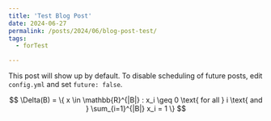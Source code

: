 ```yaml
---
title: 'Test Blog Post'
date: 2024-06-27
permalink: /posts/2024/06/blog-post-test/
tags:
  - forTest

---
```


<script async src="https://cdn.jsdelivr.net/npm/mathjax@3/es5/tex-chtml.js" id="MathJax-script"></script> <script> MathJax = { tex: { inlineMath: [['$', '$'],['\$', '\$']] } }; </script>

This post will show up by default. To disable scheduling of future posts, edit `config.yml` and set `future: false`. 

$$
\Delta(B) = \{ x \in \mathbb{R}^{|B|} : x_i \geq 0 \text{ for all } i \text{ and } \sum_{i=1}^{|B|} x_i = 1 \}
$$

